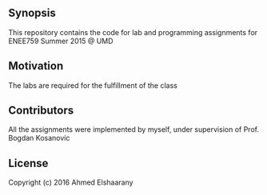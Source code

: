 ## Synopsis

This repository contains the code for lab and programming assignments for ENEE759 Summer 2015 @ UMD

## Motivation

The labs are required for the fulfillment of the class

## Contributors

All the assignments were implemented by myself, under supervision of Prof. Bogdan Kosanovic

## License

Copyright (c) 2016 Ahmed Elshaarany

